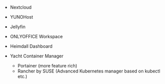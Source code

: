 
- Nextcloud
- YUNOHost
- Jellyfin
- ONLYOFFICE Workspace

- Heimdall Dashboard
- Yacht Container Manager
	- Portainer (more feature rich)
	- Rancher by SUSE (Advanced Kubernetes manager based on kubectl etc.)